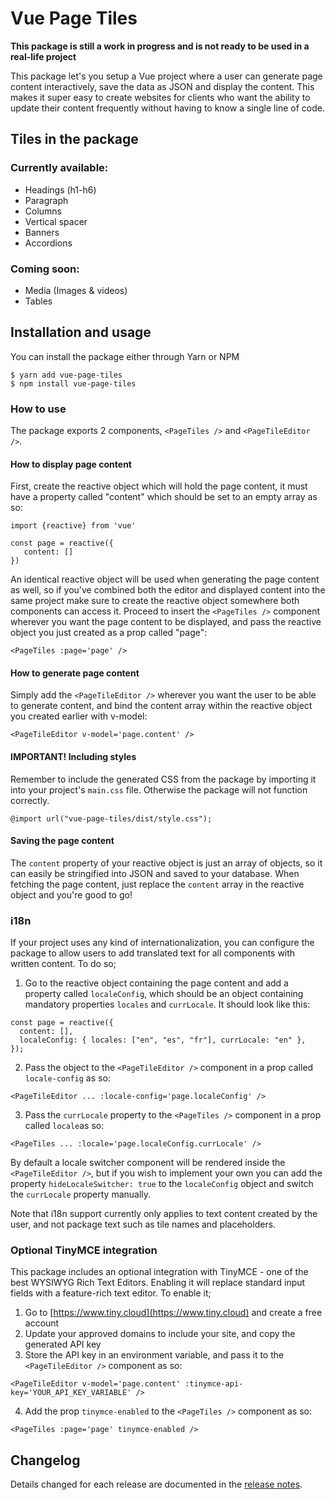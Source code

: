 # Vue Page Tiles

**This package is still a work in progress and is not ready to be used in a real-life project**

This package let's you setup a Vue project where a user can generate page content interactively, save the data as JSON and display the content. This makes it super easy to create websites for clients who want the ability to update their content frequently without having to know a single line of code.

## Tiles in the package

### Currently available:

- Headings (h1-h6)
- Paragraph
- Columns
- Vertical spacer
- Banners
- Accordions

### Coming soon:

- Media (Images & videos)
- Tables

## Installation and usage

You can install the package either through Yarn or NPM

```
$ yarn add vue-page-tiles
$ npm install vue-page-tiles
```

### How to use

The package exports 2 components, `<PageTiles />` and `<PageTileEditor />`.

#### How to display page content

First, create the reactive object which will hold the page content, it must have a property called "content" which should be set to an empty array as so:

```
import {reactive} from 'vue'

const page = reactive({
   content: []
})
```

An identical reactive object will be used when generating the page content as well, so if you've combined both the editor and displayed content into the same project make sure to create the reactive object somewhere both components can access it.
Proceed to insert the `<PageTiles />` component wherever you want the page content to be displayed, and pass the reactive object you just created as a prop called "page":

```
<PageTiles :page='page' />
```

#### How to generate page content

Simply add the `<PageTileEditor />` wherever you want the user to be able to generate content, and bind the content array within the reactive object you created earlier with v-model:

```
<PageTileEditor v-model='page.content' />
```

#### IMPORTANT! Including styles

Remember to include the generated CSS from the package by importing it into your project's `main.css` file. Otherwise the package will not function correctly.

```
@import url("vue-page-tiles/dist/style.css");
```

#### Saving the page content

The `content` property of your reactive object is just an array of objects, so it can easily be stringified into JSON and saved to your database. When fetching the page content, just replace the `content` array in the reactive object and you're good to go!

### i18n

If your project uses any kind of internationalization, you can configure the package to allow users to add translated text for all components with written content. To do so;

1. Go to the reactive object containing the page content and add a property called `localeConfig`, which should be an object containing mandatory properties `locales` and `currLocale`. It should look like this:

```
const page = reactive({
  content: [],
  localeConfig: { locales: ["en", "es", "fr"], currLocale: "en" },
});
```

2. Pass the object to the `<PageTileEditor />` component in a prop called `locale-config` as so:

```
<PageTileEditor ... :locale-config='page.localeConfig' />
```

3. Pass the `currLocale` property to the `<PageTiles />` component in a prop called `locale`as so:

```
<PageTiles ... :locale='page.localeConfig.currLocale' />
```

By default a locale switcher component will be rendered inside the `<PageTileEditor />`, but if you wish to implement your own you can add the property `hideLocaleSwitcher: true` to the `localeConfig` object and switch the `currLocale` property manually.

Note that i18n support currently only applies to text content created by the user, and not package text such as tile names and placeholders.

### Optional TinyMCE integration

This package includes an optional integration with TinyMCE - one of the best WYSIWYG Rich Text Editors. Enabling it will replace standard input fields with a feature-rich text editor. To enable it;

1. Go to [https://www.tiny.cloud](https://www.tiny.cloud) and create a free account
2. Update your approved domains to include your site, and copy the generated API key
3. Store the API key in an environment variable, and pass it to the `<PageTileEditor />` component as so:

```
<PageTileEditor v-model='page.content' :tinymce-api-key='YOUR_API_KEY_VARIABLE' />
```

4. Add the prop `tinymce-enabled` to the `<PageTiles />` component as so:

```
<PageTiles :page='page' tinymce-enabled />
```

## Changelog

Details changed for each release are documented in the [release notes](https://github.com/dsilvaevje99/vue-page-tiles/releases/).
